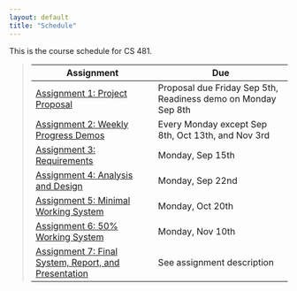 ```yaml
---
layout: default
title: "Schedule"
---
```


This is the course schedule for CS 481.

> Assignment | Due
> ---------- | ---
> [Assignment 1: Project Proposal](assign/assign01.html) | Proposal due Friday Sep 5th, Readiness demo on Monday Sep 8th
> [Assignment 2: Weekly Progress Demos](assign/assign02.html) | Every Monday except Sep 8th, Oct 13th, and Nov 3rd
> [Assignment 3: Requirements](assign/assign03.html) | Monday, Sep 15th
> [Assignment 4: Analysis and Design](assign/assign04.html) | Monday, Sep 22nd
> [Assignment 5: Minimal Working System](assign/assign05.html) | Monday, Oct 20th
> [Assignment 6: 50% Working System](assign/assign06.html) | Monday, Nov 10th
> [Assignment 7: Final System, Report, and Presentation](assign/assign07.html) | See assignment description

